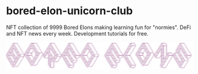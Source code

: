 # bored-elon-unicorn-club
NFT collection of 9999 Bored Elons making learning fun for "normies". DeFi and NFT news every week. Development tutorials for free. 

<img src="https://github.com/reneDescartess/bored-elon-unicorn-club/blob/main/Bored_Elon_Unicorn_Club.png"  />
